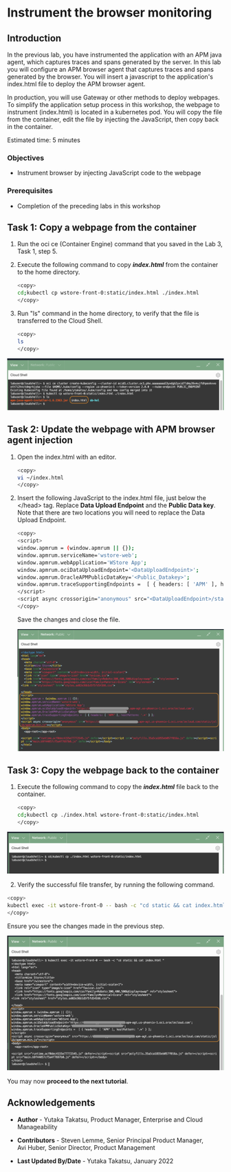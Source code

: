 # Instrument the browser monitoring

## Introduction

In the previous lab, you have instrumented the application with an APM java agent, which captures traces and spans generated by the server. In this lab you will configure an APM browser agent that captures traces and spans generated by the browser. You will insert a javascript to the application's index.html file to deploy the APM browser agent.

In production, you will use Gateway or other methods to deploy webpages. To simplify the application setup process in this workshop, the webpage to instrument (index.html) is located in a kubernetes pod. You will copy the file from the container, edit the file by injecting the JavaScript, then copy back in the container.  

Estimated time: 5 minutes

### Objectives

* Instrument browser by injecting JavaScript code to the webpage

### Prerequisites

* Completion of the preceding labs in this workshop

## **Task 1**: Copy a webpage from the container

1. Run the oci ce (Container Engine) command that you saved in the Lab 3, Task 1, step 5.
2. Execute the following command to copy ***index.html*** from the container to the home directory.

    ``` bash
    <copy>
    cd;kubectl cp wstore-front-0:static/index.html ./index.html
    </copy>
    ```

3.	Run "ls" command in the home directory, to verify that the file is transferred to the Cloud Shell.

    ``` bash
    <copy>
    ls
    </copy>
    ```

   ![Oracle Cloud console, Cloud Shell](images/5-1-1-cloudshell.png " ")

## **Task 2**: Update the webpage with APM browser agent injection
1.	Open the index.html with an editor.

    ```bash
    <copy>
    vi ~/index.html
    </copy>
    ```

2. Insert the following JavaScript to the index.html file, just below the &lt;/head&gt; tag. Replace **Data Upload Endpoint** and the **Public Data key**. Note that there are two locations you will need to replace the Data Upload Endpoint.


    ```bash
    <copy>
    <script>
    window.apmrum = (window.apmrum || {});
    window.apmrum.serviceName='wstore-web';
    window.apmrum.webApplication='WStore App';
    window.apmrum.ociDataUploadEndpoint='<DataUploadEndpoint>';
    window.apmrum.OracleAPMPublicDataKey='<Public_Datakey>';
    window.apmrum.traceSupportingEndpoints =  [ { headers: [ 'APM' ], hostPattern: '.*' } ];
    </script>
    <script async crossorigin="anonymous" src="<DataUploadEndpoint>/static/jslib/apmrum.min.js"></script>
    </copy>
    ```
    Save the changes and close the file.

    ![Oracle Cloud console, Cloud Shell](images/5-1-2-cloudshell.png " ")

## **Task 3**: Copy the webpage back to the container

1. Execute the following command to copy the ***index.html*** file back to the container.

   ``` bash
   <copy>
   cd;kubectl cp ./index.html wstore-front-0:static/index.html
   </copy>
   ```
  ![Oracle Cloud console, Cloud Shell](images/5-1-4-cloudshell.png " ")

2. Verify the successful file transfer, by running the following command.


  ``` bash
  <copy>
  kubectl exec -it wstore-front-0 -- bash -c "cd static && cat index.html "
  </copy>
  ```
  Ensure you see the changes made in the previous step.

  ![Oracle Cloud console, Cloud Shell](images/5-1-3-cloudshell.png " ")

You may now **proceed to the next tutorial**.

## Acknowledgements

* **Author** - Yutaka Takatsu, Product Manager, Enterprise and Cloud Manageability
- **Contributors** - Steven Lemme, Senior Principal Product Manager,  
Avi Huber, Senior Director, Product Management
* **Last Updated By/Date** - Yutaka Takatsu, January 2022

